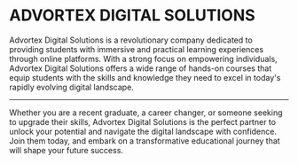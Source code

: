 # ADVORTEX DIGITAL SOLUTIONS

Advortex Digital Solutions is a revolutionary company dedicated to providing students with immersive and practical learning experiences through online platforms. With a strong focus on empowering individuals, Advortex Digital Solutions offers a wide range of hands-on courses that equip students with the skills and knowledge they need to excel in today's rapidly evolving digital landscape.

---

Whether you are a recent graduate, a career changer, or someone seeking to upgrade their skills, Advortex Digital Solutions is the perfect partner to unlock your potential and navigate the digital landscape with confidence. Join them today, and embark on a transformative educational journey that will shape your future success.